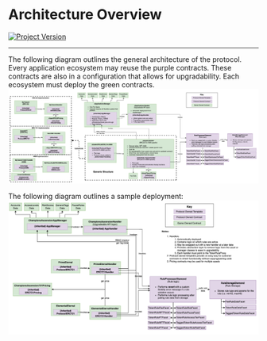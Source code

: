 
# Architecture Overview
[![Project Version][version-image]][version-url]

---

The following diagram outlines the general architecture of the protocol. Every application
ecosystem may reuse the purple contracts. These contracts are also in a configuration that allows for upgradability. Each 
ecosystem must deploy the green contracts. 
![Protocol Architecture](./images/ProtocolOverview.png)

The following diagram outlines a sample deployment: 
![Sample Deployment](./images/ExampleDeployment.png)
   
<!-- These are the body links -->
[deploymentGuide-url]: deployment/NFT-DEPLOYMENT.md
[userGuide-url]: DEVELOPER-GUIDE.md
[ruleGuide-url]: rules/RULE-GUIDE.md
[glossary-url]: GLOSSARY.md


<!-- These are the header links -->
[version-image]: https://img.shields.io/badge/Version-1.0.0-brightgreen?style=for-the-badge&logo=appveyor
[version-url]: https://github.com/thrackle-io/Tron
